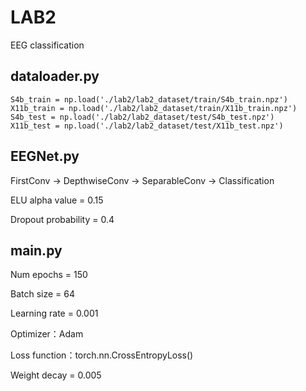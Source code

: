 # LAB2
EEG classification

## dataloader.py
    S4b_train = np.load('./lab2/lab2_dataset/train/S4b_train.npz')
    X11b_train = np.load('./lab2/lab2_dataset/train/X11b_train.npz')
    S4b_test = np.load('./lab2/lab2_dataset/test/S4b_test.npz')
    X11b_test = np.load('./lab2/lab2_dataset/test/X11b_test.npz')
 
## EEGNet.py 
FirstConv -> DepthwiseConv -> SeparableConv -> Classification

ELU alpha value = 0.15

Dropout probability = 0.4

## main.py
Num epochs = 150 

Batch size = 64

Learning rate = 0.001


Optimizer：Adam

Loss function：torch.nn.CrossEntropyLoss()

Weight decay = 0.005
